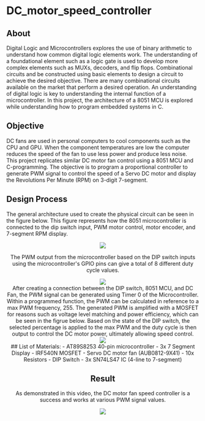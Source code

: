 # DC_motor_speed_controller

## About
Digital Logic and Microcontrollers explores the use of binary arithmetic to understand how common digital logic elements work. The understanding of a foundational element such as a logic gate is used to develop more complex elements such as MUXs, decoders, and flip flops. Combinational circuits and be constructed using basic elements to design a circuit to achieve the desired objective. There are many combinational circuits available on the market that perform a desired operation. An understanding of digital logic is key to understanding the internal function of a microcontroller. In this project, the architecture of a 8051 MCU is explored while understanding how to program embedded systems in C. 

## Objective
DC fans are used in personal computers to cool components such as the CPU and GPU. When the component temperatures are low the computer reduces the speed of the fan to use less power and produce less noise. This project replicates similar DC motor fan control using a 8051 MCU and C-programming. The objective is to program a proportional controller to generate PWM signal to control the speed of a Servo DC motor and display the Revolutions Per Minute (RPM) on 3-digit 7-segment.

## Design Process
The general architecture used to create the physical circuit can be seen in the figure below. This figure represents how the 8051 microcontroller is connected to the dip switch input, PWM motor control, motor encoder, and 7-segment RPM display.

<div align="center">
  <img src=https://github.com/PardeepSB/DC_motor_speed_controller/assets/73859429/39af702b-bbaf-40e6-829e-7a961b15635b/>
<div/>



The PWM output from the microcontroller based on the DIP switch inputs using the microcontroller's GPIO pins can give a total of 8 different duty cycle values.
<div align="center">
  <img src=https://github.com/PardeepSB/DC_motor_speed_controller/assets/73859429/fe4f076f-daee-4a24-aa03-396531a66b75/>
<div/>
After creating a connection between the DIP switch, 8051 MCU, and DC Fan, the PWM signal can be generated using Timer 0 of the Microcontroller. Within a programmed function, the PWM can be calculated in reference to a max PWM frequency, 255. The generated PWM is amplified with a MOSFET for reasons such as voltage level matching and power efficiency, which can be seen in the figrue below. Based on the state of the DIP switch, the selected percentage is applied to the max PWM and the duty cycle is then output to control the DC motor power, ultimately allowing speed control. 
<div align="center">
  <img src=https://github.com/PardeepSB/DC_motor_speed_controller/assets/73859429/b8d42af1-0c94-4015-8eb4-0095897e8118/>
<div/>
## List of Materials: 
- AT89S8253 40-pin microcontroller
- 3x 7 Segment Display
- IRF540N MOSFET
- Servo DC motor fan (AUB0812-9X41)
- 10x Resistors
- DIP Switch
- 3x SN74LS47 IC (4-line to 7-segment)

## Result

As demonstrated in this video, the DC motor fan speed controller is a success and works at various PWM signal values.
<p align="center">
  <img src=https://github.com/PardeepSB/DC_motor_speed_controller/assets/73859429/bcf8e1af-58f2-4e49-b52b-16c397ce9197>
<p/>



